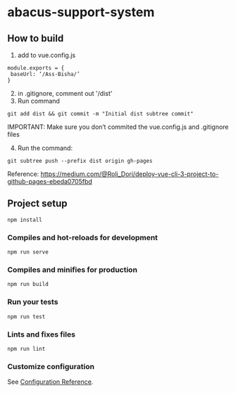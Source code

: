 # abacus-support-system

## How to build

1. add to vue.config.js
```
module.exports = {
 baseUrl: ‘/Ass-Bisha/’
} 
```
2. in .gitignore, comment out '/dist'
3. Run command 
```
git add dist && git commit -m "Initial dist subtree commit" 
```
IMPORTANT: Make sure you don’t commited the vue.config.js and .gitignore files

4. Run the command: 
```
git subtree push --prefix dist origin gh-pages
```

Reference: https://medium.com/@Roli_Dori/deploy-vue-cli-3-project-to-github-pages-ebeda0705fbd

## Project setup
```
npm install
```

### Compiles and hot-reloads for development
```
npm run serve
```

### Compiles and minifies for production
```
npm run build
```

### Run your tests
```
npm run test
```

### Lints and fixes files
```
npm run lint
```

### Customize configuration
See [Configuration Reference](https://cli.vuejs.org/config/).
